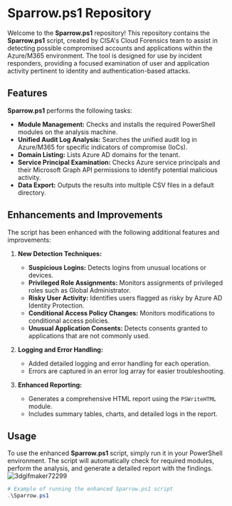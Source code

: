 # Sparrow.ps1 Repository

Welcome to the **Sparrow.ps1** repository! This repository contains the **Sparrow.ps1** script, created by CISA's Cloud Forensics team to assist in detecting possible compromised accounts and applications within the Azure/M365 environment. The tool is designed for use by incident responders, providing a focused examination of user and application activity pertinent to identity and authentication-based attacks.

## Features

**Sparrow.ps1** performs the following tasks:

- **Module Management:** Checks and installs the required PowerShell modules on the analysis machine.
- **Unified Audit Log Analysis:** Searches the unified audit log in Azure/M365 for specific indicators of compromise (IoCs).
- **Domain Listing:** Lists Azure AD domains for the tenant.
- **Service Principal Examination:** Checks Azure service principals and their Microsoft Graph API permissions to identify potential malicious activity.
- **Data Export:** Outputs the results into multiple CSV files in a default directory.

## Enhancements and Improvements

The script has been enhanced with the following additional features and improvements:

1. **New Detection Techniques:**
   - **Suspicious Logins:** Detects logins from unusual locations or devices.
   - **Privileged Role Assignments:** Monitors assignments of privileged roles such as Global Administrator.
   - **Risky User Activity:** Identifies users flagged as risky by Azure AD Identity Protection.
   - **Conditional Access Policy Changes:** Monitors modifications to conditional access policies.
   - **Unusual Application Consents:** Detects consents granted to applications that are not commonly used.

2. **Logging and Error Handling:**
   - Added detailed logging and error handling for each operation.
   - Errors are captured in an error log array for easier troubleshooting.

3. **Enhanced Reporting:**
   - Generates a comprehensive HTML report using the `PSWriteHTML` module.
   - Includes summary tables, charts, and detailed logs in the report.

## Usage

To use the enhanced **Sparrow.ps1** script, simply run it in your PowerShell environment. The script will automatically check for required modules, perform the analysis, and generate a detailed report with the findings.
![3dgifmaker72299](https://github.com/wheelbytesec/ImprovedSparrow/assets/170215972/288bda06-0e34-4a00-8d28-70bff89e1f4f)



```powershell
# Example of running the enhanced Sparrow.ps1 script
.\Sparrow.ps1
